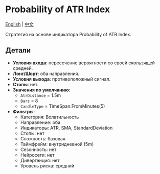 # Probability of ATR Index
[English](README.md) | [中文](README_cn.md)

Стратегия на основе индикатора Probability of ATR Index.

## Детали

- **Условия входа**: пересечение вероятности со своей скользящей средней.
- **Лонг/Шорт**: оба направления.
- **Условия выхода**: противоположный сигнал.
- **Стопы**: нет.
- **Значения по умолчанию**:
  - `AtrDistance` = 1.5m
  - `Bars` = 8
  - `CandleType` = TimeSpan.FromMinutes(5)
- **Фильтры**:
  - Категория: Волатильность
  - Направление: оба
  - Индикаторы: ATR, SMA, StandardDeviation
  - Стопы: нет
  - Сложность: базовая
  - Таймфрейм: внутридневной (5m)
  - Сезонность: нет
  - Нейросети: нет
  - Дивергенция: нет
  - Уровень риска: средний
